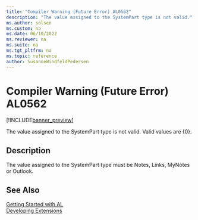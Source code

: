 ```yaml
---
title: "Compiler Warning (Future Error) AL0562"
description: "The value assigned to the SystemPart type is not valid."
ms.author: solsen
ms.custom: na
ms.date: 06/10/2022
ms.reviewer: na
ms.suite: na
ms.tgt_pltfrm: na
ms.topic: reference
author: SusanneWindfeldPedersen
---
```

[//]: # (START>DO_NOT_EDIT)
[//]: # (IMPORTANT:Do not edit any of the content between here and the END>DO_NOT_EDIT.)
[//]: # (Any modifications should be made in the .xml files in the ModernDev repo.)
# Compiler Warning (Future Error) AL0562

[!INCLUDE[banner_preview](../includes/banner_preview.md)]

The value assigned to the SystemPart type is not valid. Valid values are {0}.

## Description
The value assigned to the SystemPart type must be Notes, Links, MyNotes or Outlook.  

[//]: # (IMPORTANT: END>DO_NOT_EDIT)
## See Also  
[Getting Started with AL](../devenv-get-started.md)  
[Developing Extensions](../devenv-dev-overview.md)  